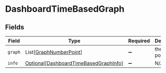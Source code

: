 # DashboardTimeBasedGraph


## Fields

| Field                                                                                       | Type                                                                                        | Required                                                                                    | Description                                                                                 |
| ------------------------------------------------------------------------------------------- | ------------------------------------------------------------------------------------------- | ------------------------------------------------------------------------------------------- | ------------------------------------------------------------------------------------------- |
| `graph`                                                                                     | List[[GraphNumberPoint](../../models/shared/graphnumberpoint.md)]                           | :heavy_minus_sign:                                                                          | the graph points                                                                            |
| `info`                                                                                      | [Optional[DashboardTimeBasedGraphInfo]](../../models/shared/dashboardtimebasedgraphinfo.md) | :heavy_minus_sign:                                                                          | N/A                                                                                         |